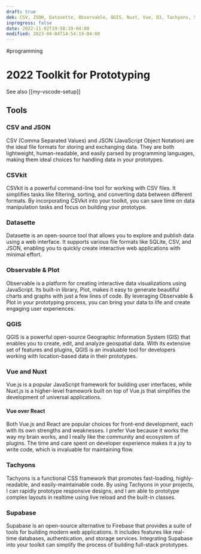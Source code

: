 ```yaml
---
draft: true
dek: CSV, JSON, Datasette, Observable, QGIS, Nuxt, Vue, D3, Tachyons, Supabase
inprogress: false
date: 2022-11-02T19:58:19-04:00
modified: 2023-04-04T14:54:19-04:00
---
```


#programming 

# 2022 Toolkit for Prototyping

See also [[my-vscode-setup]]

## Tools
### CSV and JSON

CSV (Comma Separated Values) and JSON (JavaScript Object Notation) are the ideal file formats for storing and exchanging data. They are both lightweight, human-readable, and easily parsed by programming languages, making them ideal choices for handling data in your prototypes.

### CSVkit

CSVkit is a powerful command-line tool for working with CSV files. It simplifies tasks like filtering, sorting, and converting data between different formats. By incorporating CSVkit into your toolkit, you can save time on data manipulation tasks and focus on building your prototype.

### Datasette

Datasette is an open-source tool that allows you to explore and publish data using a web interface. It supports various file formats like SQLite, CSV, and JSON, enabling you to quickly create interactive web applications with minimal effort.

### Observable & Plot

Observable is a platform for creating interactive data visualizations using JavaScript. Its built-in library, Plot, makes it easy to generate beautiful charts and graphs with just a few lines of code. By leveraging Observable & Plot in your prototyping process, you can bring your data to life and create engaging user experiences.

### QGIS

QGIS is a powerful open-source Geographic Information System (GIS) that enables you to create, edit, and analyze geospatial data. With its extensive set of features and plugins, QGIS is an invaluable tool for developers working with location-based data in their prototypes.

### Vue and Nuxt

Vue.js is a popular JavaScript framework for building user interfaces, while Nuxt.js is a higher-level framework built on top of Vue.js that simplifies the development of universal applications.

#### Vue over React

Both Vue.js and React are popular choices for front-end development, each with its own strengths and weaknesses. I prefer Vue because it works the way my brain works, and I really like the community and ecosystem of plugins. The time and care spent on developer experience makes it a joy to write code, which is invaluable for maintaining flow. 

### Tachyons

Tachyons is a functional CSS framework that promotes fast-loading, highly-readable, and easily-maintainable code. By using Tachyons in your projects, I can rapidly prototype responsive designs, and I am able to prototype complex layouts in realtime using live reload and the built-in classes. 

### Supabase

Supabase is an open-source alternative to Firebase that provides a suite of tools for building modern web applications. It includes features like real-time databases, authentication, and storage services. Integrating Supabase into your toolkit can simplify the process of building full-stack prototypes.
